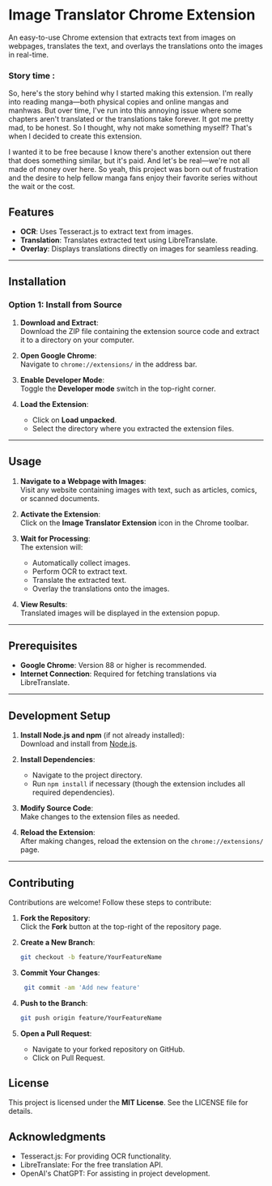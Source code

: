 # Image Translator Chrome Extension

An easy-to-use Chrome extension that extracts text from images on webpages, translates the text, and overlays the translations onto the images in real-time.
### Story time :
So, here's the story behind why I started making this extension. I'm really into reading manga—both physical copies and online mangas and manhwas. But over time, I've run into this annoying issue where some chapters aren't translated or the translations take forever. It got me pretty mad, to be honest. So I thought, why not make something myself? That's when I decided to create this extension.

I wanted it to be free because I know there's another extension out there that does something similar, but it's paid. And let's be real—we're not all made of money over here. So yeah, this project was born out of frustration and the desire to help fellow manga fans enjoy their favorite series without the wait or the cost.

## Features
- **OCR**: Uses Tesseract.js to extract text from images.
- **Translation**: Translates extracted text using LibreTranslate.
- **Overlay**: Displays translations directly on images for seamless reading.

---

## Installation

### Option 1: Install from Source
1. **Download and Extract**:  
   Download the ZIP file containing the extension source code and extract it to a directory on your computer.

2. **Open Google Chrome**:  
   Navigate to `chrome://extensions/` in the address bar.

3. **Enable Developer Mode**:  
   Toggle the **Developer mode** switch in the top-right corner.

4. **Load the Extension**:  
   - Click on **Load unpacked**.  
   - Select the directory where you extracted the extension files.

---

## Usage
1. **Navigate to a Webpage with Images**:  
   Visit any website containing images with text, such as articles, comics, or scanned documents.

2. **Activate the Extension**:  
   Click on the **Image Translator Extension** icon in the Chrome toolbar.

3. **Wait for Processing**:  
   The extension will:  
   - Automatically collect images.  
   - Perform OCR to extract text.  
   - Translate the extracted text.  
   - Overlay the translations onto the images.

4. **View Results**:  
   Translated images will be displayed in the extension popup.

---

## Prerequisites
- **Google Chrome**: Version 88 or higher is recommended.
- **Internet Connection**: Required for fetching translations via LibreTranslate.

---

## Development Setup
1. **Install Node.js and npm** (if not already installed):  
   Download and install from [Node.js](https://nodejs.org/).

2. **Install Dependencies**:  
   - Navigate to the project directory.  
   - Run `npm install` if necessary (though the extension includes all required dependencies).

3. **Modify Source Code**:  
   Make changes to the extension files as needed.

4. **Reload the Extension**:  
   After making changes, reload the extension on the `chrome://extensions/` page.

---

## Contributing
Contributions are welcome! Follow these steps to contribute:

1. **Fork the Repository**:  
   Click the **Fork** button at the top-right of the repository page.

2. **Create a New Branch**:  
   ```bash
   git checkout -b feature/YourFeatureName
3. **Commit Your Changes**:
   ```bash
    git commit -am 'Add new feature'
4. **Push to the Branch**:
   ```bash
   git push origin feature/YourFeatureName
5. **Open a Pull Request**:
   - Navigate to your forked repository on GitHub.
   - Click on Pull Request.
   
## License
This project is licensed under the **MIT License**. See the LICENSE file for details.

## Acknowledgments
   - Tesseract.js: For providing OCR functionality.
   - LibreTranslate: For the free translation API.
   - OpenAI's ChatGPT: For assisting in project development.
